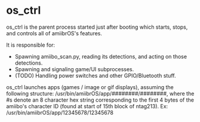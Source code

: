 # os_ctrl
os_ctrl is the parent process started just after booting which starts, stops,
and controls all of amiibrOS's features.

It is responsible for:
* Spawning amiibo_scan.py, reading its detections, and acting on those
  detections.
* Spawning and signaling game/UI subprocesses.
* (TODO) Handling power switches and other GPIO/Bluetooth stuff.

os_ctrl launches apps (games / image or gif displays), assuming the following
structure: /usr/bin/amiibrOS/app/########/########, where the #s denote an 8
character hex string corresponding to the first 4 bytes of the amiibo's
character ID (found at start of 15th block of ntag213). Ex:
/usr/bin/amiibrOS/app/12345678/12345678
